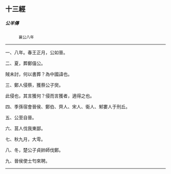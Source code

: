 

## 十三經

##### 公羊傳
　　　`襄公八年`

* * *

一、八年。春王正月，公如晉。

二、夏，葬鄭僖公。

賊未討，何以書葬？為中國諱也。

三、鄭人侵蔡，獲蔡公子爕。

此侵也，其言獲何？侵而言獲者，適得之也。

四、季孫宿會晉侯、鄭伯、齊人、宋人、衞人、邾婁人于刑丘。

五、公至自晉。

六、莒人伐我東鄙。

七、秋九月，大雩。

八、冬，楚公子貞帥師伐鄭。

九、晉侯使士匄來聘。

* * *

